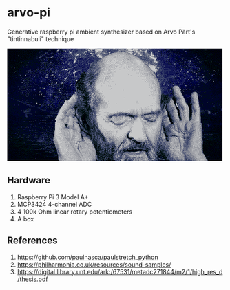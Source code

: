 # arvo-pi
Generative raspberry pi ambient synthesizer based on Arvo Pärt's "tintinnabuli" technique 

![Arvo Pärt hearing the cosmos](cosmic-arvo.gif)

## Hardware
1. Raspberry Pi 3 Model A+
2. MCP3424 4-channel ADC
3. 4 100k Ohm linear rotary potentiometers
4. A box

## References
1. https://github.com/paulnasca/paulstretch_python
2. https://philharmonia.co.uk/resources/sound-samples/
3. https://digital.library.unt.edu/ark:/67531/metadc271844/m2/1/high_res_d/thesis.pdf